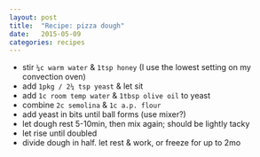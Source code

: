 ```yaml
---
layout:	post
title: 	"Recipe: pizza dough"
date: 	2015-05-09
categories:	recipes
---
```

* stir `¼c warm water` & `1tsp honey` (I use the lowest setting on my convection oven)
* add `1pkg / 2¼ tsp yeast` & let sit
* add `1c room temp water` & `1tbsp olive oil` to yeast
* combine `2c semolina` & `1c a.p. flour`
* add yeast in bits until ball forms (use mixer?)
* let dough rest 5-10min, then mix again; should be lightly tacky
* let rise until doubled
* divide dough in half.  let rest & work, or freeze for up to 2mo
